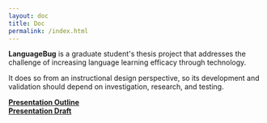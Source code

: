 ```yaml
---
layout: doc
title: Doc
permalink: /index.html
---
```


**LanguageBug** is a graduate student's thesis project that addresses the challenge of increasing language learning efficacy through technology.

It does so from an instructional design perspective, so its development and validation should depend on investigation, research, and testing.

**[Presentation Outline](/outline)**  
**[Presentation Draft](/presentations/design-expo/index.html)**